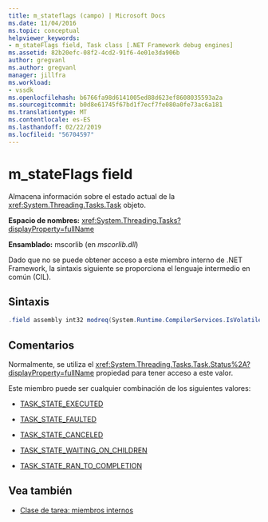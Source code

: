 ```yaml
---
title: m_stateflags (campo) | Microsoft Docs
ms.date: 11/04/2016
ms.topic: conceptual
helpviewer_keywords:
- m_stateFlags field, Task class [.NET Framework debug engines]
ms.assetid: 82b20efc-08f2-4cd2-91f6-4e01e3da906b
author: gregvanl
ms.author: gregvanl
manager: jillfra
ms.workload:
- vssdk
ms.openlocfilehash: b6766fa98d6141005ed88d623ef8608035593a2a
ms.sourcegitcommit: b0d8e61745f67bd1f7ecf7fe080a0fe73ac6a181
ms.translationtype: MT
ms.contentlocale: es-ES
ms.lasthandoff: 02/22/2019
ms.locfileid: "56704597"
---
```

# <a name="mstateflags-field"></a>m_stateFlags field
Almacena información sobre el estado actual de la <xref:System.Threading.Tasks.Task> objeto.

 **Espacio de nombres:** <xref:System.Threading.Tasks?displayProperty=fullName>

 **Ensamblado:** mscorlib (en *mscorlib.dll*)

 Dado que no se puede obtener acceso a este miembro interno de .NET Framework, la sintaxis siguiente se proporciona el lenguaje intermedio en común (CIL).

## <a name="syntax"></a>Sintaxis

```csharp
.field assembly int32 modreq(System.Runtime.CompilerServices.IsVolatile) m_stateFlags
```

## <a name="remarks"></a>Comentarios
 Normalmente, se utiliza el <xref:System.Threading.Tasks.Task.Status%2A?displayProperty=fullName> propiedad para tener acceso a este valor.

 Este miembro puede ser cualquier combinación de los siguientes valores:

-   [TASK_STATE_EXECUTED](../../extensibility/debugger/task-state-executed-field.md)

-   [TASK_STATE_FAULTED](../../extensibility/debugger/task-state-faulted-field.md)

-   [TASK_STATE_CANCELED](../../extensibility/debugger/task-state-canceled-field.md)

-   [TASK_STATE_WAITING_ON_CHILDREN](../../extensibility/debugger/task-state-waiting-on-children-field.md)

-   [TASK_STATE_RAN_TO_COMPLETION](../../extensibility/debugger/task-state-ran-to-completion-field.md)

## <a name="see-also"></a>Vea también
- [Clase de tarea: miembros internos](../../extensibility/debugger/task-class-internal-members.md)